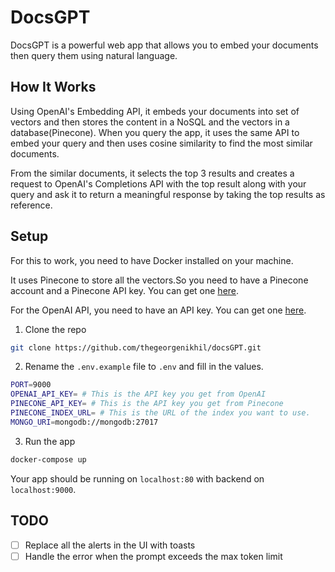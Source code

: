 # DocsGPT

DocsGPT is a powerful web app that allows you to embed your documents then query them using natural language.

## How It Works

Using OpenAI's Embedding API, it embeds your documents into set of vectors and then stores the content in a NoSQL and the vectors in a database(Pinecone). When you query the app, it uses the same API to embed your query and then uses cosine similarity to find the most similar documents.

From the similar documents, it selects the top 3 results and creates a request to OpenAI's Completions API with the top result along with your query and ask it to return a meaningful response by taking the top results as reference.

## Setup

For this to work, you need to have Docker installed on your machine.

It uses Pinecone to store all the vectors.So you need to have a Pinecone account and a Pinecone API key. You can get one [here](https://www.pinecone.io/).

For the OpenAI API, you need to have an API key. You can get one [here](https://platform.openai.com/account/api-keys/).

1. Clone the repo

```bash
git clone https://github.com/thegeorgenikhil/docsGPT.git
```

2. Rename the `.env.example` file to `.env` and fill in the values.

```bash
PORT=9000
OPENAI_API_KEY= # This is the API key you get from OpenAI
PINECONE_API_KEY= # This is the API key you get from Pinecone
PINECONE_INDEX_URL= # This is the URL of the index you want to use.
MONGO_URI=mongodb://mongodb:27017
```

3. Run the app

```bash
docker-compose up
```

Your app should be running on `localhost:80` with backend on `localhost:9000`.

## TODO

- [ ] Replace all the alerts in the UI with toasts
- [ ] Handle the error when the prompt exceeds the max token limit
